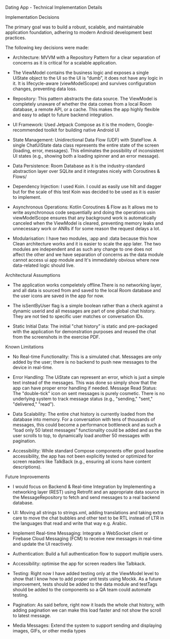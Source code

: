 Dating App - Technical Implementation Details


Implementation Decisions


The primary goal was to build a robust, scalable, and maintainable application foundation, adhering
to modern Android development best practices.


The following key decisions were made:


- Architecture: MVVM with a Repository Pattern for a clear separation of concerns as it is critical for a
scalable application.


- The ViewModel contains the business logic and exposes a single UiState object to the UI so the UI is
“dumb”, it does not have any logic in it. It is lifecycle-aware (viewModelScope) and survives
configuration changes, preventing data loss.


- Repository: This pattern abstracts the data source. The ViewModel is completely unaware of
whether the data comes from a local Room database, a remote API, or a cache. This makes the app
highly flexible and easy to adapt to future backend integration.


- UI Framework: Used Jetpack Compose as it is the modern, Google-recommended toolkit for building
native Android UI


- State Management: Unidirectional Data Flow (UDF) with StateFlow. A single ChatUiState data class
represents the entire state of the screen (loading, error, messages). This eliminates the possibility of
inconsistent UI states (e.g., showing both a loading spinner and an error message).


- Data Persistence: Room Database as it is the industry-standard abstraction layer over SQLite and it
integrates nicely with Coroutines & Flows/


- Dependency Injection: I used Koin. I could as easily use hilt and dagger but for the scale of this test
Koin was decided to be used as it is easier to implement.


- Asynchronous Operations: Kotlin Coroutines & Flow as It allows me to write asynchronous code
sequentially and doing the operations usin viewModelScope ensures that any background work is
automatically canceled when the ViewModel is cleared, preventing memory leaks and unnecessary
work or ANRs if for some reason the request delays a lot.


- Modularisation: I have two modules, :app and :data because this how Clean architecture works and
it is easier to scale the app later. The two modules are independent and as such any change to one
does not affect the other and we have separation of concerns as the data module cannot access ui
app module and It's immediately obvious where new data-related logic should live.


Architectural Assumptions


- The application works compeletely offline.There is no networking layer, and all data is sourced from
and saved to the local Room database and the user icons are saved in the app for now.


- The isSentByUser flag is a simple boolean rather than a check against a dynamic userid and all
messages are part of one global chat history. They are not tied to specific user matches or
conversation IDs.


- Static Initial Data: The initial "chat history" is static and pre-packaged with the application for
demonstration purposes and reused the chat from the screenshots in the exercise PDF.


Known Limitations


- No Real-time Functionality: This is a simulated chat. Messages are only added by the user; there is
no backend to push new messages to the device in real-time.


- Error Handling: The UiState can represent an error, which is just a simple text instead of the
messages. This was done so simply show that the app can have proper error handling if needed.
Message Read Status: The "double-tick" icon on sent messages is purely cosmetic. There is no
underlying system to track message status (e.g., "sending," "sent," "delivered," "read").


- Data Scalability: The entire chat history is currently loaded from the database into memory. For a
conversation with tens of thousands of messages, this could become a performance bottleneck and
as such a “load only 50 latest messages” functionality could be added and as the user scrolls to top,
to dynamically load another 50 messages with pagination.


- Accessibility: While standard Compose components offer good baseline accessibility, the app has
not been explicitly tested or optimized for screen readers like TalkBack (e.g., ensuring all icons have
content descriptions).


Future Improvements


- I would focus on Backend & Real-time Integration by Implementing a networking layer (REST) using
Retrofit and an appropriate data source in the MessageRepository to fetch and send messages to a
real backend database.


- UI: Moving all strings to strings.xml, adding translations and taking extra care to move the chat
bubbles and other text to be RTL instead of LTR in the languages that read and write that way e.g.
Arabic.


- Implement Real-time Messaging: Integrate a WebSocket client or Firebase Cloud Messaging (FCM)
to receive new messages in real-time and update the UI reactively.


- Authentication: Build a full authentication flow to support multiple users.


- Accessibility: optimise the app for screen readers like Talbkack.


- Testing: Right now I have added testing only at the ViewModel level to show that I know how to add
proper unit tests using Mockk. As a future improvement, tests should be added to the data module
and testTags should be added to the components so a QA team could automate testing.


- Pagination: As said before, right now it loads the whole chat history, with adding pagination we can
make this load faster and not show the scroll to latest message.


- Media Messages: Extend the system to support sending and displaying images, GIFs, or other media
types
